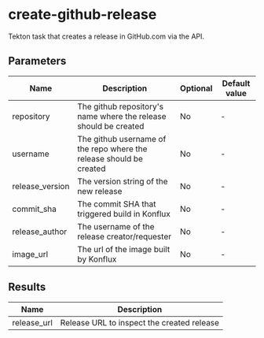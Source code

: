 # create-github-release

Tekton task that creates a release in GitHub.com via the API.

## Parameters

| Name            | Description                                                         | Optional | Default value |
|-----------------|---------------------------------------------------------------------|----------|---------------|
| repository      | The github repository's name where the release should be created    | No       | -             |
| username        | The github username of the repo where the release should be created | No       | -             |
| release_version | The version string of the new release                               | No       | -             |
| commit_sha      | The commit SHA that triggered build in Konflux                      | No       | -             |
| release_author  | The username of the release creator/requester                       | No       | -             |
| image_url       | The url of the image built by Konflux                               | No       | -             |

## Results

| Name            | Description                                 |
|-----------------|---------------------------------------------|
| release_url      | Release URL to inspect the created release |
